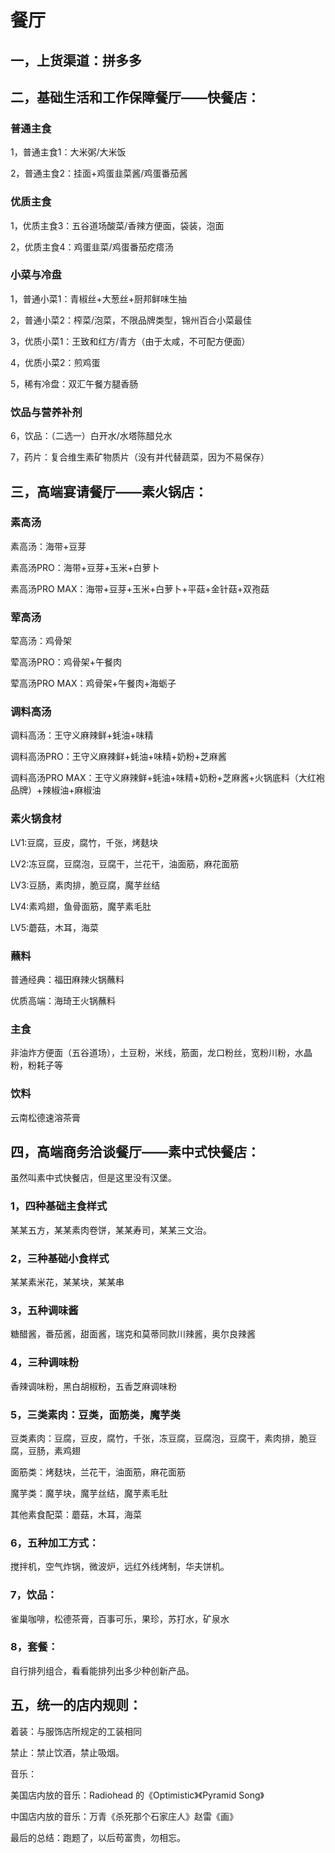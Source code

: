 # 餐厅

## 一，上货渠道：拼多多

## 二，基础生活和工作保障餐厅——快餐店：

### 普通主食

1，普通主食1：大米粥/大米饭

2，普通主食2：挂面+鸡蛋韭菜酱/鸡蛋番茄酱

### 优质主食

1，优质主食3：五谷道场酸菜/香辣方便面，袋装，泡面

2，优质主食4：鸡蛋韭菜/鸡蛋番茄疙瘩汤

### 小菜与冷盘

1，普通小菜1：青椒丝+大葱丝+厨邦鲜味生抽

2，普通小菜2：榨菜/泡菜，不限品牌类型，锦州百合小菜最佳

3，优质小菜1：王致和红方/青方（由于太咸，不可配方便面）

4，优质小菜2：煎鸡蛋

5，稀有冷盘：双汇午餐方腿香肠

### 饮品与营养补剂

6，饮品：（二选一）白开水/水塔陈醋兑水

7，药片：复合维生素矿物质片（没有并代替蔬菜，因为不易保存）

## 三，高端宴请餐厅——素火锅店：

### 素高汤

素高汤：海带+豆芽

素高汤PRO：海带+豆芽+玉米+白萝卜

素高汤PRO MAX：海带+豆芽+玉米+白萝卜+平菇+金针菇+双孢菇

### 荤高汤

荤高汤：鸡骨架

荤高汤PRO：鸡骨架+午餐肉

荤高汤PRO MAX：鸡骨架+午餐肉+海蛎子

### 调料高汤

调料高汤：王守义麻辣鲜+蚝油+味精

调料高汤PRO：王守义麻辣鲜+蚝油+味精+奶粉+芝麻酱

调料高汤PRO MAX：王守义麻辣鲜+蚝油+味精+奶粉+芝麻酱+火锅底料（大红袍品牌）+辣椒油+麻椒油

### 素火锅食材

LV1:豆腐，豆皮，腐竹，千张，烤麸块

LV2:冻豆腐，豆腐泡，豆腐干，兰花干，油面筋，麻花面筋

LV3:豆肠，素肉排，脆豆腐，魔芋丝结

LV4:素鸡翅，鱼骨面筋，魔芋素毛肚

LV5:蘑菇，木耳，海菜

### 蘸料

普通经典：福田麻辣火锅蘸料

优质高端：海琦王火锅蘸料

### 主食

非油炸方便面（五谷道场），土豆粉，米线，筋面，龙口粉丝，宽粉川粉，水晶粉，粉耗子等

### 饮料

云南松德速溶茶膏

## 四，高端商务洽谈餐厅——素中式快餐店：

虽然叫素中式快餐店，但是这里没有汉堡。

### 1，四种基础主食样式

某某五方，某某素肉卷饼，某某寿司，某某三文治。

### 2，三种基础小食样式

某某素米花，某某块，某某串

### 3，五种调味酱

糖醋酱，番茄酱，甜面酱，瑞克和莫蒂同款川辣酱，奥尔良辣酱

### 4，三种调味粉

香辣调味粉，黑白胡椒粉，五香芝麻调味粉

### 5，三类素肉：豆类，面筋类，魔芋类

豆类素肉：豆腐，豆皮，腐竹，千张，冻豆腐，豆腐泡，豆腐干，素肉排，脆豆腐，豆肠，素鸡翅

面筋类：烤麸块，兰花干，油面筋，麻花面筋

魔芋类：魔芋块，魔芋丝结，魔芋素毛肚

其他素食配菜：蘑菇，木耳，海菜

### 6，五种加工方式：

搅拌机，空气炸锅，微波炉，远红外线烤制，华夫饼机。

### 7，饮品：

雀巢咖啡，松德茶膏，百事可乐，果珍，苏打水，矿泉水

### 8，套餐：

自行排列组合，看看能排列出多少种创新产品。

## 五，统一的店内规则：

着装：与服饰店所规定的工装相同

禁止：禁止饮酒，禁止吸烟。

音乐：

美国店内放的音乐：Radiohead 的《Optimistic》《Pyramid Song》

中国店内放的音乐：万青《杀死那个石家庄人》赵雷《画》

最后的总结：跑题了，以后苟富贵，勿相忘。
